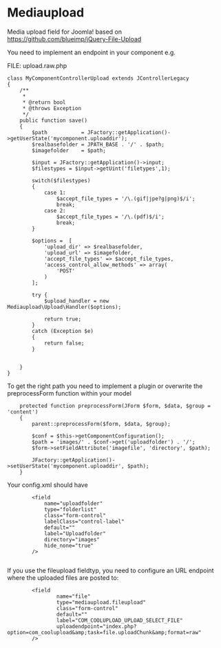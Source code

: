 Mediaupload
==============

Media upload field for Joomla! based on https://github.com/blueimp/jQuery-File-Upload

You need to implement an endpoint in your component e.g. 

FILE: upload.raw.php

```
class MyComponentControllerUpload extends JControllerLegacy
{
	/**
	 *
	 * @return bool
	 * @throws Exception
	 */
	public function save()
	{
		$path           = JFactory::getApplication()->getUserState('mycomponent.uploaddir');
		$realbasefolder = JPATH_BASE . '/' . $path;
		$imagefolder    = $path;

		$input = JFactory::getApplication()->input;
		$filestypes = $input->getUint('filetypes',1);
		
		switch($filestypes)
		{
			case 1:
				$accept_file_types = '/\.(gif|jpe?g|png)$/i';
				break;
			case 2:
				$accept_file_types = '/\.(pdf)$/i';
				break;
		}
		
		$options =  [
			'upload_dir' => $realbasefolder,
			'upload_url' => $imagefolder,
			'accept_file_types' => $accept_file_types,
			'access_control_allow_methods' => array(
				'POST'
			)
		];
		
		try {
			$upload_handler = new Mediaupload\Upload\Handler($options);

			return true;
		}
		catch (Exception $e)
		{
			return false;
		}


	}
}
```

To get the right path you need to implement a plugin or overwrite the preprocessForm function within your model

```
	protected function preprocessForm(JForm $form, $data, $group = 'content')
	{
		parent::preprocessForm($form, $data, $group);

		$conf = $this->getComponentConfiguration();
		$path = 'images/' . $conf->get('uploadfolder') . '/';
		$form->setFieldAttribute('imagefile', 'directory', $path);
		
		JFactory::getApplication()->setUserState('mycomponent.uploaddir', $path);
	}

```

Your config.xml should have 

```
		<field
			name="uploadfolder"
			type="folderlist"
			class="form-control"
			labelClass="control-label"
			default=""
			label="Uploadfolder"
			directory="images"
			hide_none="true"
		/>


```

If you use the fileupload fieldtyp, you need to configure an URL endpoint where the uploaded files are posted to:

```
		<field
				name="file"
				type="mediaupload.fileupload"
				class="form-control"
				default=""
				label="COM_COOLUPLOAD_UPLOAD_SELECT_FILE"
				uploadendpoint="index.php?option=com_coolupload&amp;task=file.uploadChunk&amp;format=raw"
		/>
```